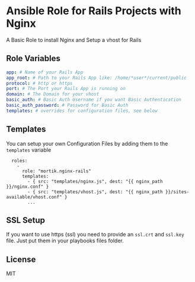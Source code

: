 # Ansible Role for Rails Projects with Nginx



A Basic Role to install Nginx and Setup a vhost for Rails

## Role Variables

```yaml
app: # Name of your Rails App
app_root: # Path to your Rails App like: /home/*user*/current/public
protocol: # http or https
port: # The Port your Rails App is running on
domain: # The Domain for your vhost
basic_auth: # Basic Auth Username if you want Basic Authentication
basic_auth_password: # Password for Basic Auth
templates: # overrides for configuration files, see below
```

## Templates

You can setup your own Configuration Files by adding them to the ```templates``` variable
```
  roles:
    -
      role: "mortik.nginx-rails"
      templates:
        - { src: "templates/nginx.js", dest: "{{ nginx_path }}/nginx.conf" }
        - { src: "templates/vhost.js", dest: "{{ nginx_path }}/sites-available/vhost.conf" }
        ...
```

## SSL Setup

If you want to use https (ssl) you need to provide an ```ssl.crt``` and ```ssl.key``` file. Just put them in your playbooks files folder.

## License

MIT
